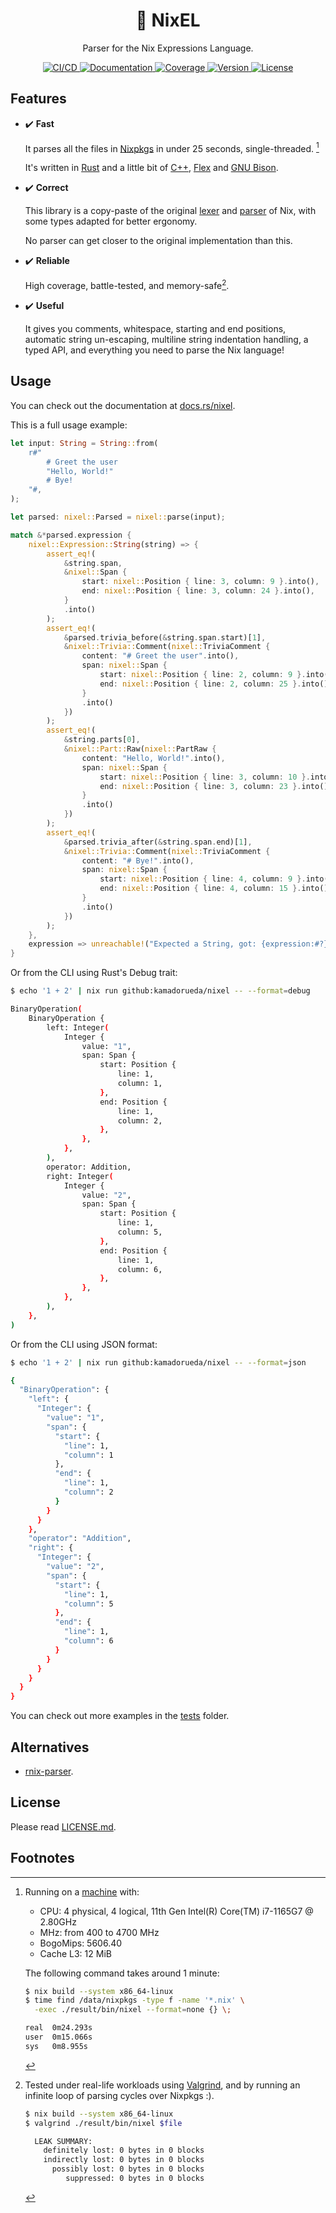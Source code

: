 <!--
SPDX-FileCopyrightText: 2022 Kevin Amado <kamadorueda@gmail.com>

SPDX-License-Identifier: GPL-3.0-only
-->

<h1 align="center">🐉 NixEL</h2>

<p align="center">Parser for the Nix Expressions Language.</p>

<p align="center">
  <a href="https://buildkite.com/kamadorueda/nixel">
    <img
      alt="CI/CD"
      src="https://badge.buildkite.com/e6a10842c4ea84190bee67360062b18a7e0c548f66ed0886a6.svg?branch=main"
    >
    </img>
  </a>
  <a href="https://docs.rs/nixel">
    <img
      alt="Documentation"
      src="https://img.shields.io/docsrs/nixel?color=brightgreen"
    >
    </img>
  </a>
  <a href="https://coveralls.io/github/kamadorueda/nixel?branch=main">
    <img
      alt="Coverage"
      src="https://coveralls.io/repos/github/kamadorueda/nixel/badge.svg?branch=main"
    >
    </img>
  </a>
  <a href="https://crates.io/crates/nixel">
    <img
      alt="Version"
      src="https://img.shields.io/crates/v/nixel?color=brightgreen"
    >
    </img>
  </a>
  <a href="https://spdx.org/licenses/GPL-3.0-only.html">
    <img
      alt="License"
      src="https://img.shields.io/crates/l/nixel?color=brightgreen"
    >
    </img>
  </a>
  <!-- <a href="https://crates.io/crates/santiago">
    <img
      alt="Downloads"
      src="https://img.shields.io/crates/d/santiago"
    >
    </img>
  </a> -->

</p>

## Features

- ✔️ **Fast**

  It parses all the files in [Nixpkgs](https://github.com/NixOS/nixpkgs)
  in under 25 seconds, single-threaded.
  [^benchmark-specs]

  It's written in [Rust](https://www.rust-lang.org/)
  and a little bit of [C++](https://isocpp.org/),
  [Flex](https://github.com/westes/flex)
  and [GNU Bison](https://www.gnu.org/software/bison/).

- ✔️ **Correct**

  This library is a copy-paste of the original
  [lexer](https://github.com/NixOS/nix/blob/dd1970c233a82328445b69e903574e14115ee933/src/libexpr/lexer.l)
  and [parser](https://github.com/NixOS/nix/blob/dd1970c233a82328445b69e903574e14115ee933/src/libexpr/parser.y)
  of Nix,
  with some types adapted for better ergonomy.

  No parser can get closer to the original implementation than this.

- ✔️ **Reliable**

  High coverage, battle-tested, and memory-safe[^memory-safe].

- ✔️ **Useful**

  It gives you comments, whitespace, starting and end positions,
  automatic string un-escaping, multiline string indentation handling,
  a typed API,
  and everything you need to parse the Nix language!

## Usage

You can check out the documentation at [docs.rs/nixel](https://docs.rs/nixel).

This is a full usage example:

```rust
let input: String = String::from(
    r#"
        # Greet the user
        "Hello, World!"
        # Bye!
    "#,
);

let parsed: nixel::Parsed = nixel::parse(input);

match &*parsed.expression {
    nixel::Expression::String(string) => {
        assert_eq!(
            &string.span,
            &nixel::Span {
                start: nixel::Position { line: 3, column: 9 }.into(),
                end: nixel::Position { line: 3, column: 24 }.into(),
            }
            .into()
        );
        assert_eq!(
            &parsed.trivia_before(&string.span.start)[1],
            &nixel::Trivia::Comment(nixel::TriviaComment {
                content: "# Greet the user".into(),
                span: nixel::Span {
                    start: nixel::Position { line: 2, column: 9 }.into(),
                    end: nixel::Position { line: 2, column: 25 }.into(),
                }
                .into()
            })
        );
        assert_eq!(
            &string.parts[0],
            &nixel::Part::Raw(nixel::PartRaw {
                content: "Hello, World!".into(),
                span: nixel::Span {
                    start: nixel::Position { line: 3, column: 10 }.into(),
                    end: nixel::Position { line: 3, column: 23 }.into(),
                }
                .into()
            })
        );
        assert_eq!(
            &parsed.trivia_after(&string.span.end)[1],
            &nixel::Trivia::Comment(nixel::TriviaComment {
                content: "# Bye!".into(),
                span: nixel::Span {
                    start: nixel::Position { line: 4, column: 9 }.into(),
                    end: nixel::Position { line: 4, column: 15 }.into(),
                }
                .into()
            })
        );
    },
    expression => unreachable!("Expected a String, got: {expression:#?}"),
}
```

Or from the CLI using Rust's Debug trait:

```sh
$ echo '1 + 2' | nix run github:kamadorueda/nixel -- --format=debug

BinaryOperation(
    BinaryOperation {
        left: Integer(
            Integer {
                value: "1",
                span: Span {
                    start: Position {
                        line: 1,
                        column: 1,
                    },
                    end: Position {
                        line: 1,
                        column: 2,
                    },
                },
            },
        ),
        operator: Addition,
        right: Integer(
            Integer {
                value: "2",
                span: Span {
                    start: Position {
                        line: 1,
                        column: 5,
                    },
                    end: Position {
                        line: 1,
                        column: 6,
                    },
                },
            },
        ),
    },
)
```

Or from the CLI using JSON format:

```sh
$ echo '1 + 2' | nix run github:kamadorueda/nixel -- --format=json

{
  "BinaryOperation": {
    "left": {
      "Integer": {
        "value": "1",
        "span": {
          "start": {
            "line": 1,
            "column": 1
          },
          "end": {
            "line": 1,
            "column": 2
          }
        }
      }
    },
    "operator": "Addition",
    "right": {
      "Integer": {
        "value": "2",
        "span": {
          "start": {
            "line": 1,
            "column": 5
          },
          "end": {
            "line": 1,
            "column": 6
          }
        }
      }
    }
  }
}
```

You can check out more examples
in the [tests](https://github.com/kamadorueda/nixel/tree/main/tests/cases) folder.

## Alternatives

- [rnix-parser](https://github.com/nix-community/rnix-parser).

## License

Please read [LICENSE.md](./LICENSE.md).

## Footnotes

[^benchmark-specs]:
    Running on a [machine](https://github.com/kamadorueda/machine) with:

    - CPU: 4 physical, 4 logical, 11th Gen Intel(R) Core(TM) i7-1165G7 @ 2.80GHz
    - MHz: from 400 to 4700 MHz
    - BogoMips: 5606.40
    - Cache L3: 12 MiB

    The following command takes around 1 minute:

    ```bash
    $ nix build --system x86_64-linux
    $ time find /data/nixpkgs -type f -name '*.nix' \
      -exec ./result/bin/nixel --format=none {} \;

    real  0m24.293s
    user  0m15.066s
    sys   0m8.955s
    ```

[^memory-safe]:
    Tested under real-life workloads using [Valgrind](https://valgrind.org/),
    and by running an infinite loop of parsing cycles over Nixpkgs :).

    ```bash
    $ nix build --system x86_64-linux
    $ valgrind ./result/bin/nixel $file

      LEAK SUMMARY:
        definitely lost: 0 bytes in 0 blocks
        indirectly lost: 0 bytes in 0 blocks
          possibly lost: 0 bytes in 0 blocks
             suppressed: 0 bytes in 0 blocks
    ```
